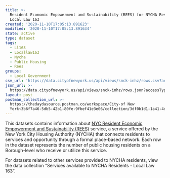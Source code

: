 ```yaml
---
title: >-
  Resident Economic Empowerment and Sustainability (REES) for NYCHA Residents -
  Local Law 163
created: '2020-11-10T17:05:13.891623'
modified: '2020-11-10T17:05:13.891634'
state: active
type: dataset
tags:
  - Ll163
  - Locallaw163
  - Nycha
  - Public Housing
  - Rees
groups:
  - Local Government
csv_url: 'https://data.cityofnewyork.us/api/views/snck-inhz/rows.csv?accessType=DOWNLOAD'
json_url: >-
  https://data.cityofnewyork.us/api/views/snck-inhz/rows.json?accessType=DOWNLOAD
layout: post
postman_collection_url: >-
  https://thedaydasource.postman.co/workspace/City-of New
  York~3b6f7a46-5db5-42b1-80fe-9fbef41e3e06/collection/3df0b1d1-1a41-4da1-af64-4a8c540b3537
---
```

This datasets contains information about <a href="https://www1.nyc.gov/site/nycha/residents/rees.page">NYC Resident Economic Empowerment and Sustainability (REES)</a> service, a service offered by the New York City Housing Authority (NYCHA) that connects residents to services and opportunity through a formal place-based network. Each row in the dataset represents the number of public housing residents on a Borough-level who receive or utilize this service.

For datasets related to other services provided to NYCHA residents, view the data collection “Services available to NYCHA Residents - Local Law 163”.
